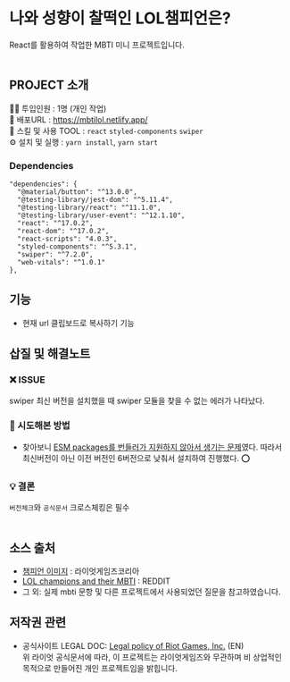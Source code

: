 # 나와 성향이 찰떡인 LOL챔피언은?

React를 활용하여 작업한 MBTI 미니 프로젝트입니다. <br /><br />

## PROJECT 소개

👩‍💻 투입인원 : 1명 (개인 작업) <br/>
🔗 배포URL : https://mbtilol.netlify.app/<br/>
🔨 스킬 및 사용 TOOL : `react` `styled-components` `swiper` <br/>
⚙ 설치 및 실행 : `yarn install`, `yarn start`<br/>

### Dependencies

```
"dependencies": {
  "@material/button": "^13.0.0",
  "@testing-library/jest-dom": "^5.11.4",
  "@testing-library/react": "^11.1.0",
  "@testing-library/user-event": "^12.1.10",
  "react": "^17.0.2",
  "react-dom": "^17.0.2",
  "react-scripts": "4.0.3",
  "styled-components": "^5.3.1",
  "swiper": "^7.2.0",
  "web-vitals": "^1.0.1"
},
```

## 기능

- 현재 url 클립보드로 복사하기 기능

## 삽질 및 해결노트

### ❌ ISSUE

swiper 최신 버전을 설치했을 때 swiper 모듈을 찾을 수 없는 에러가 나타났다.

### 🧐 시도해본 방법

- 찾아보니 [ESM packages를 번들러가 지원하지 않아서 생기는 문제](https://github.com/nolimits4web/swiper/issues/4871)였다. 따라서 최신버전이 아닌 이전 버전인 6버전으로 낮춰서 설치하여 진행했다. ⭕

### 💡 결론

`버전체크`와 `공식문서` 크로스체킹은 필수 <br/><br/>

## 소스 출처

- [챔피언 이미지](https://kr.leagueoflegends.com/ko-kr/champions/) : 라이엇게임즈코리아 <br/>
- [LOL champions and their MBTI](https://www.reddit.com/r/leagueoflegends/comments/5nxj7f/lol_champions_and_their_mbti/) : REDDIT <br/>
- 그 외: 실제 mbti 문항 및 다른 프로젝트에서 사용되었던 질문을 참고하였습니다. <br/>

## 저작권 관련

- 공식사이트 LEGAL DOC: [Legal policy of Riot Games, Inc.](https://www.riotgames.com/en/legal) (EN) <br/>
  위 라이엇 공식문서에 따라, 이 프로젝트는 라이엇게임즈와 무관하며 비 상업적인 목적으로 만들어진 개인 프로젝트임을 밝힙니다.<br/>
